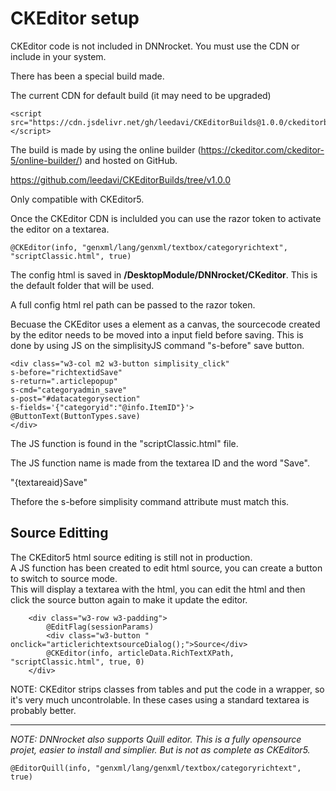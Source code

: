 # CKEditor setup

CKEditor code is not included in DNNrocket.  You must use the CDN or include in your system.

There has been a special build made.

The current CDN for default build (it may need to be upgraded)
```
<script src="https://cdn.jsdelivr.net/gh/leedavi/CKEditorBuilds@1.0.0/ckeditorbase1.js"></script>
```

The build is made by using the online builder (https://ckeditor.com/ckeditor-5/online-builder/) and hosted on GitHub.

https://github.com/leedavi/CKEditorBuilds/tree/v1.0.0

Only compatible with CKEditor5.

Once the CKEditor CDN is inclulded you can use the razor token to activate the editor on a textarea.
```
@CKEditor(info, "genxml/lang/genxml/textbox/categoryrichtext", "scriptClassic.html", true)
```

The config html is saved in **/DesktopModule/DNNrocket/CKeditor**.  This is the default folder that will be used.  

A full config html rel path can be passed to the razor token.

Becuase the CKEditor uses a element as a canvas, the sourcecode created by the editor needs to be moved into a input field before saving.  This is done by using JS on the simplisityJS command "s-before" save button.

```
<div class="w3-col m2 w3-button simplisity_click"
s-before="richtextidSave"
s-return=".articlepopup"
s-cmd="categoryadmin_save"
s-post="#datacategorysection"
s-fields='{"categoryid":"@info.ItemID"}'>
@ButtonText(ButtonTypes.save)
</div>
```

The JS function is found in the "scriptClassic.html" file.

The JS function name is made from the textarea ID and the word "Save".  

"{textareaid}Save"

Thefore the s-before simplisity command attribute must match this.


Source Editting
---------------

The CKEditor5 html source editing is still not in production.  
A JS function has been created to edit html source, you can create a button to switch to source mode.  
This will display a textarea with the html, you can edit the html and then click the source button again to make it update the editor.

```
	<div class="w3-row w3-padding">
		@EditFlag(sessionParams)
		<div class="w3-button " onclick="articlerichtextsourceDialog();">Source</div>
		@CKEditor(info, articleData.RichTextXPath, "scriptClassic.html", true, 0)
	</div>

```

NOTE:  CKEditor strips classes from tables and put the code in a wrapper, so it's very much uncontrolable.  In these cases using a standard textarea is probably better.

---

*NOTE: DNNrocket also supports Quill editor.  This is a fully opensource projet, easier to install and simplier.  But is not as complete as CKEditor5.*
```
@EditorQuill(info, "genxml/lang/genxml/textbox/categoryrichtext", true)
```
